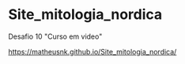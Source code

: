 # Site_mitologia_nordica
Desafio 10 "Curso em video"

https://matheusnk.github.io/Site_mitologia_nordica/
